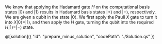 We know that applying the Hadamard gate $H$ on the computational basis states $|0\rangle$ and $|1\rangle$ results in Hadamard basis states $|+\rangle$ and $|-\rangle$, respectively.
We are given a qubit in the state $|0\rangle$. We first apply the Pauli $X$ gate to turn it into $X|0\rangle=|1\rangle$, and then apply the $H$ gate, turning the qubit into the required $H|1\rangle=|-\rangle$ state.

@[solution]({
    "id": "prepare_minus_solution",
    "codePath": "./Solution.qs"
})
